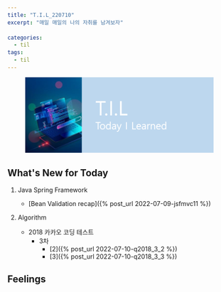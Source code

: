 ```yaml
---
title: "T.I.L_220710"
excerpt: "매일 매일의 나의 자취를 남겨보자"

categories:
  - til
tags:
  - til
---
```

<figure>
    <img src="/assets/images/til_image.png">
</figure>

## What's New for Today   
1. Java Spring Framework
    - [Bean Validation recap]({% post_url 2022-07-09-jsfmvc11 %})


        
2. Algorithm
    - 2018 카카오 코딩 테스트
        - 3차
            - [2]({% post_url 2022-07-10-q2018_3_2 %})
            - [3]({% post_url 2022-07-10-q2018_3_3 %})


## Feelings


